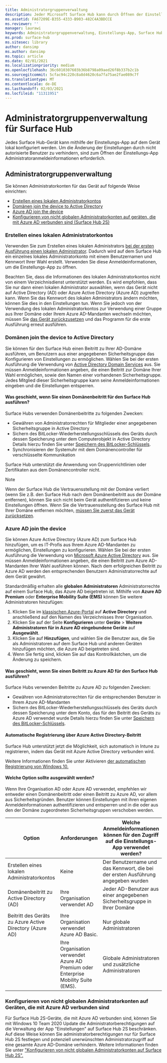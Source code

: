 ```yaml
---
title: Administratorgruppenverwaltung
description: Jeder Microsoft Surface Hub kann durch Öffnen der Einstellungs-App auf dem Gerät einzeln konfiguriert werden.
ms.assetid: FA67209E-B355-4333-B903-482C4A3BDCCE
ms.reviewer: ''
manager: laurawi
keywords: Administratorgruppenverwaltung, Einstellungs-App, Surface Hub konfigurieren
ms.prod: surface-hub
ms.sitesec: library
author: dansimp
ms.author: dansimp
ms.topic: article
ms.date: 02/01/2021
ms.localizationpriority: medium
ms.openlocfilehash: 36c6010307603b36b8798a09aed26f8b337b2c1b
ms.sourcegitcommit: 5cfac94c220c8a8d4620c6a7fa75ae2fae089c7f
ms.translationtype: MT
ms.contentlocale: de-DE
ms.lasthandoff: 02/03/2021
ms.locfileid: "11311951"
---
```

# Administratorgruppenverwaltung für Surface Hub


Jedes Surface Hub-Gerät kann mithilfe der Einstellungs-App auf dem Gerät lokal konfiguriert werden. Um die Änderung der Einstellungen durch nicht autorisierte Benutzer zu verhindern, sind zum Öffnen der Einstellungs-App Administratoranmeldeinformationen erforderlich.


## Administratorgruppenverwaltung

Sie können Administratorkonten für das Gerät auf folgende Weise einrichten:

- [Erstellen eines lokalen Administratorkontos](#create-a-local-admin-account)
- [Domänen join the device to Active Directory](#domain-join-the-device-to-active-directory)
- [Azure AD join the device](#azure-ad-join-the-device)
- [Konfigurieren von nicht globalen Administratorkonten auf geräten, die mit Azure AD verbunden sind (Surface Hub 2S)](#configure-non-global-admin-accounts-on-azure-ad-joined-devices)


### Erstellen eines lokalen Administratorkontos

Verwenden Sie zum Erstellen eines lokalen Administrators [bei der ersten Ausführung einen lokalen Administrator](first-run-program-surface-hub.md#use-a-local-admin). Dadurch wird auf dem Surface Hub ein einzelnes lokales Administratorkonto mit einem Benutzernamen und Kennwort Ihrer Wahl erstellt. Verwenden Sie diese Anmeldeinformationen, um die Einstellungs-App zu öffnen.

Beachten Sie, dass die Informationen des lokalen Administratorkontos nicht von einem Verzeichnisdienst unterstützt werden. Es wird empfohlen, dass Sie nur dann einen lokalen Administrator auswählen, wenn das Gerät nicht auf Active Directory (AD) oder Azure Active Directory (Azure AD) zugreifen kann. Wenn Sie das Kennwort des lokalen Administrators ändern möchten, können Sie dies in den Einstellungen tun. Wenn Sie jedoch von der Verwendung des lokalen Administratorkontos zur Verwendung einer Gruppe aus Ihrer Domäne oder Ihrem Azure AD-Mandanten wechseln möchten, müssen Sie [das Gerät zurückzusetzen](device-reset-surface-hub.md) und das Programm für die erste Ausführung erneut ausführen.

### Domänen join the device to Active Directory

Sie können für den Surface Hub einen Beitritt zu Ihrer AD-Domäne ausführen, um Benutzern aus einer angegebenen Sicherheitsgruppe das Konfigurieren von Einstellungen zu ermöglichen. Wählen Sie bei der ersten Ausführung die Verwendung von [Active Directory Domain Services](first-run-program-surface-hub.md#use-active-directory-domain-services) aus. Sie müssen Anmeldeinformationen angeben, die einen Beitritt zur Domäne Ihrer Wahl ermöglichen, sowie den Namen einer vorhandenen Sicherheitsgruppe. Jedes Mitglied dieser Sicherheitsgruppe kann seine Anmeldeinformationen eingeben und die Einstellungen entsperren.

#### Was geschieht, wenn Sie einen Domänenbeitritt für den Surface Hub ausführen?
Surface Hubs verwenden Domänenbeitritte zu folgenden Zwecken:
- Gewähren von Administratorrechten für Mitglieder einer angegebenen Sicherheitsgruppe in Active Directory
- Sichern des BitLocker-Wiederherstellungsschlüssels des Geräts durch dessen Speicherung unter dem Computerobjekt in Active Directory Details hierzu finden Sie unter [Speichern des BitLocker-Schlüssels](save-bitlocker-key-surface-hub.md).
- Synchronisieren der Systemuhr mit dem Domänencontroller für verschlüsselte Kommunikation

Surface Hub unterstützt die Anwendung von Gruppenrichtlinien oder Zertifikaten aus dem Domänencontroller nicht.

> [!NOTE]
> Wenn der Surface Hub die Vertrauensstellung mit der Domäne verliert (wenn Sie z.B. den Surface Hub nach dem Domänenbeitritt aus der Domäne entfernen), können Sie sich nicht beim Gerät authentifizieren und keine Einstellungen öffnen. Wenn Sie die Vertrauensstellung des Surface Hub mit Ihrer Domäne entfernen möchten, [müssen Sie zuerst das Gerät zurücksetzen](device-reset-surface-hub.md).


### Azure AD join the device

Sie können Azure Active Directory (Azure AD) zum Surface Hub hinzufügen, um es IT-Profis aus Ihrem Azure AD-Mandanten zu ermöglichen, Einstellungen zu konfigurieren. Wählen Sie bei der ersten Ausführung die Verwendung von [Microsoft Azure Active Directory](first-run-program-surface-hub.md#use-microsoft-azure-active-directory) aus. Sie müssen Anmeldeinformationen angeben, die einen Beitritt zum Azure AD-Mandanten Ihrer Wahl ausführen können. Nach dem erfolgreichen Beitritt zu Azure AD werden den entsprechenden Benutzern Administratorrechte auf dem Gerät gewährt.

Standardmäßig erhalten alle **globalen Administratoren** Administratorrechte auf einem Surface Hub, das Azure AD beigetreten ist. Mithilfe von **Azure AD Premium** oder **Enterprise Mobility Suite (EMS)** können Sie weitere Administratoren hinzufügen:
1.  Klicken Sie im [klassischen Azure-Portal](https://manage.windowsazure.com/) auf **Active Directory** und anschließend auf den Namen des Verzeichnisses Ihrer Organisation.
2.  Klicken Sie auf der Seite **Konfigurieren** unter **Geräte** > **Weitere Administratoren für in Azure AD eingebundene Geräte** auf **Ausgewählt**.
3.  Klicken Sie auf **Hinzufügen**, und wählen Sie die Benutzer aus, die Sie als Administratoren auf dem Surface Hub und anderen Geräten hinzufügen möchten, die Azure AD beigetreten sind.
4.  Wenn Sie fertig sind, klicken Sie auf das Kontrollkästchen, um die Änderung zu speichern.

#### Was geschieht, wenn Sie einen Beitritt zu Azure AD für den Surface Hub ausführen?
Surface Hubs verwenden Beitritte zu Azure AD zu folgenden Zwecken:
- Gewähren von Administratorrechten für die entsprechenden Benutzer in Ihrem Azure AD-Mandanten
- Sichern des BitLocker-Wiederherstellungsschlüssels des Geräts durch dessen Speicherung unter dem Konto, das für den Beitritt des Geräts zu Azure AD verwendet wurde Details hierzu finden Sie unter [Speichern des BitLocker-Schlüssels](save-bitlocker-key-surface-hub.md).

#### Automatische Registrierung über Azure Active Directory-Beitritt

Surface Hub unterstützt jetzt die Möglichkeit, sich automatisch in Intune zu registrieren, indem das Gerät mit Azure Active Directory verbunden wird. 

Weitere Informationen finden Sie unter Aktivieren [der automatischen Registrierung von Windows 10.](https://docs.microsoft.com/intune/windows-enroll#enable-windows-10-automatic-enrollment)

#### Welche Option sollte ausgewählt werden?

Wenn Ihre Organisation AD oder Azure AD verwendet, empfehlen wir entweder einen Domänenbeitritt oder einen Beitritt zu Azure AD, vor allem aus Sicherheitsgründen. Benutzer können Einstellungen mit ihren eigenen Anmeldeinformationen authentifizieren und entsperren und in die oder aus den der Domäne zugeordneten Sicherheitsgruppen verschoben werden.

| Option                                            | Anforderungen                            | Welche Anmeldeinformationen können für den Zugriff auf die Einstellungs-App verwendet werden?  |
|---------------------------------------------------|-----------------------------------------|-------|
| Erstellen eines lokalen Administratorkontos                      | Keine                                    | Der Benutzername und das Kennwort, die bei der ersten Ausführung angegeben wurden |
| Domänenbeitritt zu Active Directory (AD)              | Ihre Organisation verwendet AD               | Jeder AD-Benutzer aus einer angegebenen Sicherheitsgruppe in Ihrer Domäne |
| Beitritt des Geräts zu Azure Active Directory (Azure AD) | Ihre Organisation verwendet Azure AD Basic.   | Nur globale Administratoren |
| &nbsp;                                            | Ihre Organisation verwendet Azure AD Premium oder Enterprise Mobility Suite (EMS). | Globale Administratoren und zusätzliche Administratoren |


### Konfigurieren von nicht globalen Administratorkonten auf Geräten, die mit Azure AD verbunden sind

Für Surface Hub 2S-Geräte, die mit Azure AD verbunden sind, können Sie mit Windows 10 Team 2020 Update die Administratorberechtigungen auf die Verwaltung der App "Einstellungen" auf Surface Hub 2S beschränken. Auf diese Weise können Sie administratorberechtigungen nur für Surface Hub 2S festlegen und potenziell unerwünschten Administratorzugriff auf eine gesamte Azure AD-Domäne verhindern. Weitere Informationen finden Sie unter ["Konfigurieren von nicht globalen Administratorkonten auf Surface Hub 2S".](surface-hub-2s-nonglobal-admin.md)